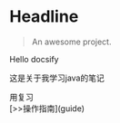 # Headline

> An awesome project.

Hello docsify
<br>
<p>这是关于我学习java的笔记</p>
用复习

<br>
[>>操作指南](guide)